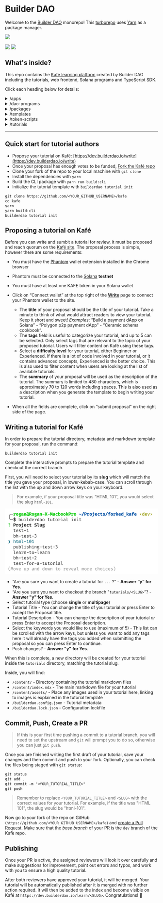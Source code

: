 # Builder DAO

Welcome to the [Builder DAO](https://builderdao.notion.site) monorepo! This [turborepo](https://turborepo.org/) uses [Yarn](https://yarnpkg.com/) as a package manager.

![](https://img.shields.io/twitter/follow/TheBuilderDAO?style=social)

![](https://img.shields.io/github/contributors/TheBuilderDAO/kafe?style=plastic)
![](https://img.shields.io/github/commit-activity/m/TheBuilderDAO/kafe?style=plastic)

## What's inside?

This repo contains the [Kafé learning platform](https://dev.builderdao.io) created by Builder DAO including the tutorials, web frontend, Solana programs and TypeScript SDK. 

Click each heading below for details:

<details>
 <summary>/apps</summary>

- `/web` - Kafé by BuilderDAO frontend
  - `/components` - ReactJS components
  - `/hooks` - React Hooks specific to Kafé
  - `/pages` - Next.js API & page routes
  - `/styles` - This project uses [TailwindCSS](https://tailwindcss.com/)
</details>

<details>
 <summary>/dao-programs</summary>

- `/migrations/deploy.js` - Deployment script
- `/programs/<solana-program-name>` - Solana program
  - `/src/`: Rust source code for the program
  - `/tests/`: Rust tests for the program
  - `/ts-sdk/`: TypeScript SDK source code
</details>

<details>
 <summary>/packages</summary>

- `/ui`- A stub React component library
- `/config` - `eslint` configurations (includes `eslint-config-next` and `eslint-config-prettier`)
- `/tsconfig` - TypeScript configuration used throughout the monorepo
- `/md-utils` - Utilities for parsing markdown files
</details>

<details>
 <summary>/templates</summary>

- `/multipage` - A template for longer tutorials
- `/simple` - A single page tutorial template
</details>

<details>
 <summary>/token-scripts</summary>

- `/keypairs` - Solana keypairs for token scripts
- `/token-list` - SPL token metadata directory
- `/token-list/logo/` - SPL token images directory
- `/token-list/token-registry.json` - SPL token metadata
- `/utils` - TypeScript SDK helpers
</details>

<details>
 <summary>/tutorials</summary>

- `/<tutorial-name>`
  - `/content/assets/` - Images used in the tutorial are stored here
  - `/content/index.mdx` - Main tutorial content
  - `/content/<filename>.mdx` - Additional pages, if required
  - `/builderdao.config.json` - Configuration file for the tutorial
  - `/builderdao.lock.json` - Autogenerated tutorial lockfile
</details>

---

## Quick start for tutorial authors

- Propose your tutorial on Kafé: [https://dev.builderdao.io/write](https://dev.builderdao.io/write)
- Once your proposal has enough votes to be funded, [Fork the Kafé repo](https://docs.github.com/en/get-started/quickstart/fork-a-repo)
- Clone your fork of the repo to your local machine with `git clone` 
- Install the dependencies with `yarn`
- Build the CLI package with `yarn run build:cli`
- Initialize the tutorial template with `builderdao tutorial init`

```text
git clone https://github.com/<YOUR_GITHUB_USERNAME>/kafe
cd kafe
yarn
yarn build:cli
builderdao tutorial init
```

## Proposing a tutorial on Kafé

Before you can write and sumbit a tutorial for review, it must be proposed and reach quorum on the [Kafé site](https://dev.builderdao.io/vote). The proposal process is simple, however there are some requirements:

- You must have the [Phantom](https://phantom.app) wallet extension installed in the Chrome browser
- Phantom must be connected to the [Solana](https://solana.com) **testnet**
- You must have at least one KAFE token in your Solana wallet

- Click on “Connect wallet” at the top right of the **[Write](https://dev.builderdao.io/write)** page to connect your Phantom wallet to the site.
    - The **title** of your proposal should be the title of your tutorial. Take a minute to think of what would attract readers to view your tutorial. Keep it short and sweet! *Examples*: “Build a payment dApp on Solana” - “Polygon p2p payment dApp” - “Ceramic schema cookbook”.
    - The **tags** field is useful to categorize your tutorial, and up to 5 can be selected.
    Only select tags that are relevant to the topic of your proposed tutorial. Users will filter content on Kafé using these tags.
    - Select a **difficulty level** for your tutorial, either Beginner or Experienced. If there is a lot of code involved in your tutorial, or it contains advanced concepts, Experienced is the better choice. This is also used to filter content when users are looking at the list of available tutorials.
    - The **summary** of your proposal will be used as the description of the tutorial. The summary is limited to 480 characters, which is approximately 70 to 120 words including spaces. This is also used as a description when you generate the template to begin writing your tutorial.
- When all the fields are complete, click on “submit proposal” on the right side of the page.

## Writing a tutorial for Kafé

In order to prepare the tutorial directory, metadata and markdown template for your proposal, run the command:

```text
builderdao tutorial init
```
Complete the interactive prompts to prepare the tutorial template and checkout the correct branch.

First, you will need to select your tutorial by its **slug** which will match the title you gave your proposal, in lower-kebab-case. You can scroll through the list with the up and down arrow keys on your keyboard.

> For example, if your proposal title was “HTML 101”, you would select the slug `html-101`. 

![](./assets/tutorial_init_1.png)

- “Are you sure you want to create a tutorial for `...` ?” - **Answer “y” for Yes**.
- “Are you sure you want to checkout the branch "`tutorials/<SLUG>`”? - **Answer "y" for Yes**.
- Select tutorial type (choose **single** or **multipage**)
- Tutorial Title - You can change the title of your tutorial _or_ press Enter to accept the Proposal title.
- Tutorial Description - You can change the description of your tutorial _or_ press Enter to accept the Proposal description.
- Select the keywords you would like to use (maximum of 5) - This list can be scrolled with the arrow keys, but unless you want to add any tags here it will already have the tags you added when submitting the proposal so you can press Enter to continue. 
- Push changes? - **Answer "y" for Yes**.

When this is complete, a new directory will be created for your tutorial inside the `tutorials` directory, matching the tutorial slug.

Inside, you will find:
- `/content/` - Directory containing the tutorial markdown files
- `/content/index.mdx` - The main markdown file for your tutorial
- `/content/assets/` - Place any images used in your tutorial here, linking to images is explained in the tutorial template
- `/builderdao.config.json` - Tutorial metadata
- `/builderdao.lock.json` - Configuration lockfile

## Commit, Push, Create a PR

> If this is your first time pushing a commit to a tutorial branch, you will need to set the upstream and `git` will prompt you to do so, otherwise you can just `git push`.

Once you are finished writing the first draft of your tutorial, save your changes and then commit and push to your fork. Optionally, you can check the files being staged with `git status`: 

```text
git status
git add .
git commit -m "<YOUR_TUTORIAL_TITLE>"
git push
```

> Remember to replace `<YOUR_TUTORIAL_TITLE>` and `<SLUG>` with the correct values for your tutorial. For example, if the title was "HTML 101", the slug would be "html-101".

Now go to your fork of the repo on GitHub (`https://github.com/<YOUR_GITHUB_USERNAME>/kafe`) and [create a Pull Request](https://docs.github.com/en/pull-requests/collaborating-with-pull-requests/proposing-changes-to-your-work-with-pull-requests/creating-a-pull-request). Make sure that the _base branch_ of your PR is the `dev` branch of the Kafè repo.

## Publishing

Once your PR is active, the assigned reviewers will look it over carefully and make suggestions for improvement, point out errors and typos, and work with you to ensure a high quality tutorial.

After both reviewers have approved your tutorial, it will be merged. Your tutorial will be automatically published after it is merged with no further action required. It will then be added to the index and become visible on Kafé at `https://dev.builderdao.io/learn/<SLUG>`. Congratulations! 🎉
